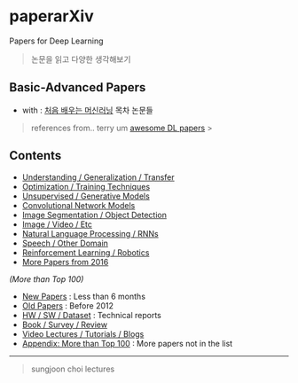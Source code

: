 # paperarXiv
Papers for Deep Learning

> 논문을 읽고 다양한 생각해보기 

## Basic-Advanced Papers

- with : [처음 배우는 머신러닝](https://github.com/underthelights/paperarXiv/blob/main/references/%EC%B2%98%EC%9D%8C%EB%B0%B0%EC%9A%B0%EB%8A%94%EB%A8%B8%EC%8B%A0%EB%9F%AC%EB%8B%9D.md) 목차 논문들
> references from..
  > terry um [awesome DL papers](https://github.com/terryum/awesome-deep-learning-papers/blob/master/README.md)
    > 

## Contents

* [Understanding / Generalization / Transfer](https://github.com/terryum/awesome-deep-learning-papers/blob/master/README.md#understanding--generalization--transfer)
* [Optimization / Training Techniques](https://github.com/terryum/awesome-deep-learning-papers/blob/master/README.md#optimization--training-techniques)
* [Unsupervised / Generative Models](https://github.com/terryum/awesome-deep-learning-papers/blob/master/README.md#unsupervised--generative-models)
* [Convolutional Network Models](https://github.com/terryum/awesome-deep-learning-papers/blob/master/README.md#convolutional-neural-network-models)
* [Image Segmentation / Object Detection](https://github.com/terryum/awesome-deep-learning-papers/blob/master/README.md#image-segmentation--object-detection)
* [Image / Video / Etc](https://github.com/terryum/awesome-deep-learning-papers/blob/master/README.md#image--video--etc)
* [Natural Language Processing / RNNs](https://github.com/terryum/awesome-deep-learning-papers/blob/master/README.md#natural-language-processing--rnns)
* [Speech / Other Domain](https://github.com/terryum/awesome-deep-learning-papers/blob/master/README.md#speech--other-domain)
* [Reinforcement Learning / Robotics](https://github.com/terryum/awesome-deep-learning-papers/blob/master/README.md#reinforcement-learning--robotics)
* [More Papers from 2016](https://github.com/terryum/awesome-deep-learning-papers/blob/master/README.md#more-papers-from-2016)

*(More than Top 100)*

* [New Papers](https://github.com/terryum/awesome-deep-learning-papers/blob/master/README.md#new-papers) : Less than 6 months
* [Old Papers](https://github.com/terryum/awesome-deep-learning-papers/blob/master/README.md#old-papers) : Before 2012
* [HW / SW / Dataset](https://github.com/terryum/awesome-deep-learning-papers/blob/master/README.md#hw--sw--dataset) : Technical reports
* [Book / Survey / Review](https://github.com/terryum/awesome-deep-learning-papers/blob/master/README.md#book--survey--review)
* [Video Lectures / Tutorials / Blogs](https://github.com/terryum/awesome-deep-learning-papers/blob/master/README.md#video-lectures--tutorials--blogs)
* [Appendix: More than Top 100](https://github.com/terryum/awesome-deep-learning-papers/blob/master/README.md#appendix-more-than-top-100) : More papers not in the list

* * *
  > sungjoon choi lectures
